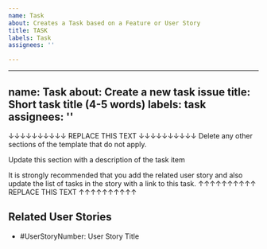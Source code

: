 ```yaml
---
name: Task
about: Creates a Task based on a Feature or User Story
title: TASK
labels: Task
assignees: ''

---
```


---
name: Task
about: Create a new task issue
title: Short task title (4-5 words)
labels: task
assignees: ''
---

↓↓↓↓↓↓↓↓↓↓ REPLACE THIS TEXT ↓↓↓↓↓↓↓↓↓↓
Delete any other sections of the template that do not apply.

Update this section with a description of the task item

It is strongly recommended that you add the related user story
and also update the list of tasks in the story with a link to this task.
↑↑↑↑↑↑↑↑↑↑ REPLACE THIS TEXT ↑↑↑↑↑↑↑↑↑↑

## Related User Stories

- #UserStoryNumber: User Story Title
